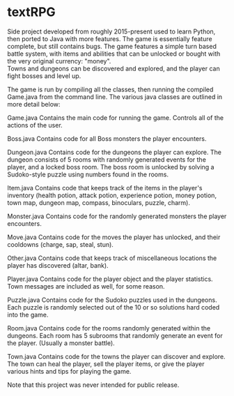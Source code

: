 # textRPG

Side project developed from roughly 2015-present used to learn Python, then ported to Java with more features. 
The game is essentially feature complete, but still contains bugs. The game features a simple turn based battle system, 
with items and abilities that can be unlocked or bought with the very original currency: "money".  
Towns and dungeons can be discovered and explored, and the player can fight bosses and level up. 

The game is run by compiling all the classes, then running the compiled Game.java from the command line.
The various java classes are outlined in more detail below:

Game.java
Contains the main code for running the game. Controls all of the actions of the user.

Boss.java
Contains code for all Boss monsters the player encounters.

Dungeon.java
Contains code for the dungeons the player can explore. The dungeon consists of 5 rooms with randomly generated
events for the player, and a locked boss room. The boss room is unlocked by solving a Sudoko-style puzzle
using numbers found in the rooms.

Item.java
Contains code that keeps track of the items in the player's inventory (health potion, attack potion, experience potion,
money potion, town map, dungeon map, compass, binoculars, puzzle, charm).

Monster.java
Contains code for the randomly generated monsters the player encounters. 

Move.java
Contains code for the moves the player has unlocked, and their cooldowns (charge, sap, steal, stun).

Other.java
Contains code that keeps track of miscellaneous locations the player has discovered (altar, bank).

Player.java
Contains code for the player object and the player statistics. Town messages are included as well, for some reason. 

Puzzle.java
Contains code for the Sudoko puzzles used in the dungeons. Each puzzle is randomly selected out of the 10 or so solutions
hard coded into the game.

Room.java
Contains code for the rooms randomly generated within the dungeons. Each room has 5 subrooms that randomly generate an
event for the player. (Usually a monster battle).

Town.java
Contains code for the towns the player can discover and explore. The town can heal the player, sell the player items, or
give the player various hints and tips for playing the game.

Note that this project was never intended for public release.
